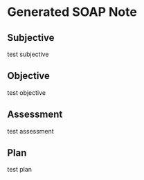 # Generated SOAP Note

## Subjective
test subjective

## Objective
test objective

## Assessment
test assessment

## Plan
test plan
